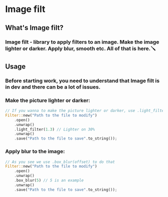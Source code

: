 # Image filt

## What's Image filt?

### Image filt - library to apply filters to an image. Make the image lighter or darker. Apply blur, smooth etc. All of that is here.🪛

## Usage

### Before starting work, you need to understand that Image filt is in dev and there can be a lot of issues.

### Make the picture lighter or darker:
```rust
// If you wanna to make the picture lighter or darker, use .light_filter(offset)
Filter::new("Path to the file to modify")
    .open()
    .unwrap()
    .light_filter(1.3) // Lighter on 30%
    .unwrap()
    .save("Path to the file to save".to_string());
```

### Apply blur to the image:
```Rust
// As you see we use .box_blur(offset) to do that
Filter::new("Path to the file to modify")
    .open()
    .unwrap()
    .box_blur(5) // 5 is an example
    .unwrap()
    .save("Path to the file to save".to_string());
```
